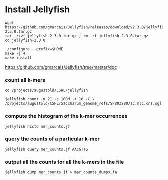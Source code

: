 # Install Jellyfish

```
wget https://github.com/gmarcais/Jellyfish/releases/download/v2.3.0/jellyfish-2.3.0.tar.gz
tar -zxvf jellyfish-2.3.0.tar.gz ; rm -rf jellyfish-2.3.0.tar.gz
cd jellyfish-2.3.0

./configure --prefix=$HOME
make -j 4
make install
```

https://github.com/gmarcais/Jellyfish/tree/master/doc
### count all k-mers

```
cd /projects/augustold/CSHL/jellyfish

jellyfish count -m 21 -s 100M -t 10 -C \
/projects/augustold/CSHL/Saccharum_genome_refs/SP803280/sc.mlc.cns.sgl.utg.scga7.importdb.fa
```

### compute the histogram of the k-mer occurrences
```
jellyfish histo mer_counts.jf
```

### query the counts of a particular k-mer
```
jellyfish query mer_counts.jf AACGTTG
```

### output all the counts for all the k-mers in the file
```
jellyfish dump mer_counts.jf > mer_counts_dumps.fa
```
